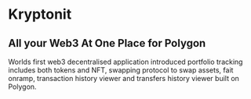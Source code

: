 # Kryptonit
## All your Web3 At One Place for Polygon
Worlds first web3 decentralised application introduced portfolio tracking includes both tokens and NFT, swapping protocol to swap assets, fait onramp, transaction history viewer and transfers history viewer built on Polygon.